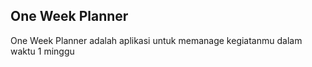 ## One Week Planner

One Week Planner adalah aplikasi untuk memanage kegiatanmu dalam waktu 1 minggu
